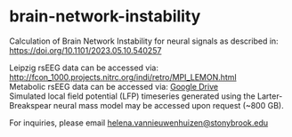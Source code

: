 # brain-network-instability
Calculation of Brain Network Instability for neural signals as described in: https://doi.org/10.1101/2023.05.10.540257

Leipzig rsEEG data can be accessed via: http://fcon_1000.projects.nitrc.org/indi/retro/MPI_LEMON.html \
Metabolic rsEEG data can be accessed via: [Google Drive](https://drive.google.com/drive/folders/17kY9_RWI7L9ieKeKJhTwPm338G1aB2A6?usp=share_link) \
Simulated local field potential (LFP) timeseries generated using the Larter-Breakspear neural mass model may be accessed upon request (~800 GB).

For inquiries, please email helena.vannieuwenhuizen@stonybrook.edu

